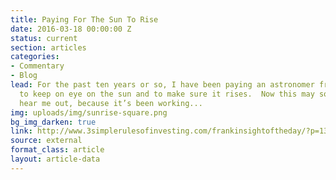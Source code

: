 ```yaml
---
title: Paying For The Sun To Rise
date: 2016-03-18 00:00:00 Z
status: current
section: articles
categories: 
- Commentary
- Blog
lead: For the past ten years or so, I have been paying an astronomer friend of mine
  to keep on eye on the sun and to make sure it rises.  Now this may sound crazy but
  hear me out, because it’s been working...
img: uploads/img/sunrise-square.png
bg_img_darken: true
link: http://www.3simplerulesofinvesting.com/frankinsightoftheday/?p=1327
source: external
format_class: article
layout: article-data
---
```


